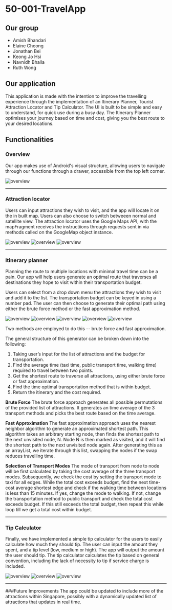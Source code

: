 # 50-001-TravelApp
## Our group
- Amish Bhandari
- Elaine Cheong
- Jonathan Bei
- Keong Jo Hsi
- Navnidh Bhalla
- Ruth Wong

## Our application
This application is made with the intention to improve the travelling experience through the implementation of an Itinerary Planner, Tourist Attraction Locator and Tip Calculator. The UI is built to be simple and easy to understand, for quick use during a busy day. The Itinerary Planner optimises your journey based on time and cost, giving you the best route to your desired locations.

## Functionalities
### Overview
Our app makes use of Android's visual structure, allowing users to navigate through our functions through a drawer, accessible from the top left corner.

![overview](https://github.com/amish995/50-001-TravelApp/blob/master/screenshots/App%20Drawer.png)

  ***
### Attraction locator
Users can input attractions they wish to visit, and the app will locate it on the in built map. Users can also choose to switch betweeen normal and satellite view.
The attraction locator uses the Google Maps API, with the mapFragment receives the instructiions through requests sent in via methods called on the GoogleMap object instance.

![overview](https://github.com/amish995/50-001-TravelApp/blob/master/screenshots/Attraction%20Locator-1.png)
![overview](https://github.com/amish995/50-001-TravelApp/blob/master/screenshots/Attraction%20Locator-2.png)
![overview](https://github.com/amish995/50-001-TravelApp/blob/master/screenshots/Attraction%20Locator-3.png)

  ***
### Itinerary planner
Planning the route to multiple locations with minimal travel time can be a pain. Our app will help users generate an optimal route that traverses all destinations they hope to visit within their transportation budget.

Users can select from a drop down menu the attractions they wish to visit and add it to the list. The transportation budget can be keyed in using a number pad. The user can then choose to generate their optimal path using either the brute force method or the fast approximation method.

![overview](https://github.com/amish995/50-001-TravelApp/blob/master/screenshots/Itinerary%20Planner-1.png)
![overview](https://github.com/amish995/50-001-TravelApp/blob/master/screenshots/Itinerary%20Planner-2.png)
![overview](https://github.com/amish995/50-001-TravelApp/blob/master/screenshots/Itinerary%20Planner-3.png)
![overview](https://github.com/amish995/50-001-TravelApp/blob/master/screenshots/Itinerary%20Planner-4.png)
![overview](https://github.com/amish995/50-001-TravelApp/blob/master/screenshots/Itinerary%20Planner-5.png)



Two methods are employed to do this -- brute force and fast approximation.

The general structure of this generator can be broken down into the following:
1. Taking user’s input for the list of attractions and the budget for transportation.
2. Find the average time (taxi time, public transport time, walking time) required to travel between two points.
3. Get the shortest route to traverse all attractions, using either brute force or fast approximation.
4. Find the time optimal transportation method that is within budget.
5. Return the itinerary and the cost required.

**Brute Force**
The brute force approach generates all possible permutations of the provided list of attractions. It generates an time average of the 3 transport methods and picks the best route based on the time average.

**Fast Approximation**
The fast approximation approach uses the nearest neighbor algorithm to generate an approximated shortest path. This algorithm takes an arbitrary starting node, then finds the shortest path to the next unvisited node, N. Node N is then marked as visited, and it will find the shortest path to the next unvisited node again.
After generating this as an arrayList, we iterate through this list, swapping the nodes if the swap reduces travelling time.

**Selection of Transport Modes**
The mode of transport from node to node will be first calculated by taking the cost average of the three transport modes. Subsequently, we check the cost by setting the transport mode to taxi for all edges. While the total cost exceeds budget, find the next time-cost average shortest edge and check if the walking time between locations is less than 15 minutes. If yes, change the mode to walking. If not, change the transportation method to public transport and check the total cost exceeds budget. If this still exceeds the total budget, then repeat this while loop till we get a total cost within budget.

   ***
### Tip Calculator
Finally, we have implemented a simple tip calculator for the users to easily calculate how much they should tip. The user can input the amount they spent, and a tip level (low, medium or high). The app will output the amount the user should tip. The tip calculator calculates the tip based on general convention, including the lack of necessity to tip if service charge is included.

![overview](https://github.com/amish995/50-001-TravelApp/blob/master/screenshots/Tip1.png) ![overview](https://github.com/amish995/50-001-TravelApp/blob/master/screenshots/Tip2.png)
![overview](https://github.com/amish995/50-001-TravelApp/blob/master/screenshots/Tip3.png)

  ***
###Future Improvements
The app could be updated to include more of the attractions within Singapore, possibly with a dynamically updated list of attractions that updates in real time.
